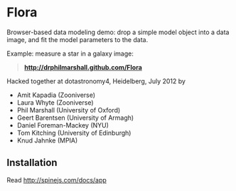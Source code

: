 # Flora

Browser-based data modeling demo: drop a simple model object into a data
image, and fit the model parameters to the data. 

Example: measure a star in a galaxy image:

> **http://drphilmarshall.github.com/Flora**

Hacked together at dotastronomy4, Heidelberg, July 2012 by

* Amit Kapadia (Zooniverse)
* Laura Whyte (Zooniverse)
* Phil Marshall (University of Oxford)
* Geert Barentsen (University of Armagh)
* Daniel Foreman-Mackey (NYU)
* Tom Kitching (University of Edinburgh)
* Knud Jahnke (MPIA)


## Installation

Read http://spinejs.com/docs/app 
